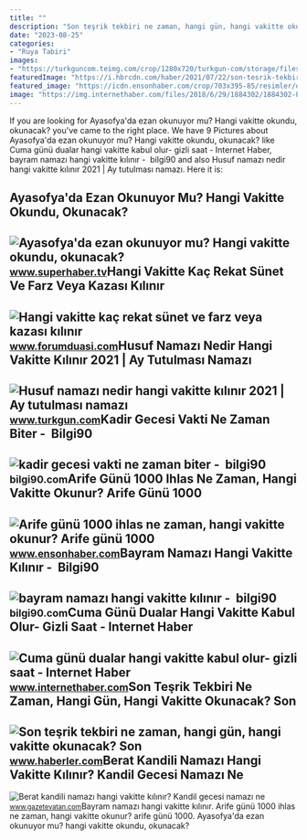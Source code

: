 ```yaml
---
title: ""
description: "Son teşrik tekbiri ne zaman, hangi gün, hangi vakitte okunacak? son"
date: "2023-08-25"
categories:
- "Ruya Tabiri"
images:
- "https://turkguncom.teimg.com/crop/1280x720/turkgun-com/storage/files/images/2021/05/26/husuf-namazi-vy1u_cover.jpg"
featuredImage: "https://i.hbrcdn.com/haber/2021/07/22/son-tesrik-tekbiri-ne-zaman-hangi-gun-hangi-14283249_2678_amp.jpg"
featured_image: "https://icdn.ensonhaber.com/crop/703x395-85/resimler/diger/kok/2021/07/19/bin-ihlas_593.jpg"
image: "https://img.internethaber.com/files/2018/6/29/1884302/1884302-PfAb86.jpg"
---
```


If you are looking for Ayasofya'da ezan okunuyor mu? Hangi vakitte okundu, okunacak? you've came to the right place. We have 9 Pictures about Ayasofya'da ezan okunuyor mu? Hangi vakitte okundu, okunacak? like Cuma günü dualar hangi vakitte kabul olur- gizli saat - Internet Haber, bayram namazı hangi vakitte kılınır - ️ bilgi90 and also Husuf namazı nedir hangi vakitte kılınır 2021 | Ay tutulması namazı. Here it is:

Ayasofya'da Ezan Okunuyor Mu? Hangi Vakitte Okundu, Okunacak?
-------------------------------------------------------------

 ![Ayasofya'da ezan okunuyor mu? Hangi vakitte okundu, okunacak?](https://img.superhaber.tv/storage/files/images/2020/07/10/sgrf-ur22_cover.jpg) <small>www.superhaber.tv</small>Hangi Vakitte Kaç Rekat Sünet Ve Farz Veya Kazası Kılınır
---------------------------------------------------------

 ![Hangi vakitte kaç rekat sünet ve farz veya kazası kılınır](https://www.forumduasi.com/img/143048-hangi-vakitte-kac-rekat-sunet-ve-farz-veya-kazasi-kilinir-69.jpg) <small>www.forumduasi.com</small>Husuf Namazı Nedir Hangi Vakitte Kılınır 2021 | Ay Tutulması Namazı
-------------------------------------------------------------------

 ![Husuf namazı nedir hangi vakitte kılınır 2021 | Ay tutulması namazı](https://turkguncom.teimg.com/crop/1280x720/turkgun-com/storage/files/images/2021/05/26/husuf-namazi-vy1u_cover.jpg) <small>www.turkgun.com</small>Kadir Gecesi Vakti Ne Zaman Biter - ️ Bilgi90
---------------------------------------------

 ![kadir gecesi vakti ne zaman biter - ️ bilgi90](https://img.cdn.haber365.com.tr/uploads/images/news/1200x628-kadir-gecesi-hangi-vakitte-baslar-hangi-vakte-kadar-devam-eder-kadir-gecesi-ne-zaman-baslar-ne-zaman-biter-381.jpg) <small>bilgi90.com</small>Arife Günü 1000 Ihlas Ne Zaman, Hangi Vakitte Okunur? Arife Günü 1000
---------------------------------------------------------------------

 ![Arife günü 1000 ihlas ne zaman, hangi vakitte okunur? Arife günü 1000](https://icdn.ensonhaber.com/crop/703x395-85/resimler/diger/kok/2021/07/19/bin-ihlas_593.jpg) <small>www.ensonhaber.com</small>Bayram Namazı Hangi Vakitte Kılınır - ️ Bilgi90
-----------------------------------------------

 ![bayram namazı hangi vakitte kılınır - ️ bilgi90](https://i4.hurimg.com/i/hurriyet/75/1200x675/60f50a7f4e3fe00f98336a4f.jpg) <small>bilgi90.com</small>Cuma Günü Dualar Hangi Vakitte Kabul Olur- Gizli Saat - Internet Haber
----------------------------------------------------------------------

 ![Cuma günü dualar hangi vakitte kabul olur- gizli saat - Internet Haber](https://img.internethaber.com/files/2018/6/29/1884302/1884302-PfAb86.jpg) <small>www.internethaber.com</small>Son Teşrik Tekbiri Ne Zaman, Hangi Gün, Hangi Vakitte Okunacak? Son
-------------------------------------------------------------------

 ![Son teşrik tekbiri ne zaman, hangi gün, hangi vakitte okunacak? Son](https://i.hbrcdn.com/haber/2021/07/22/son-tesrik-tekbiri-ne-zaman-hangi-gun-hangi-14283249_2678_amp.jpg) <small>www.haberler.com</small>Berat Kandili Namazı Hangi Vakitte Kılınır? Kandil Gecesi Namazı Ne
-------------------------------------------------------------------

 ![Berat kandili namazı hangi vakitte kılınır? Kandil gecesi namazı ne](https://i2.gazetevatan.com/i/gazetevatan/75/1200x0/6405f647133cee103f09dd59.jpg) <small>www.gazetevatan.com</small>Bayram namazı hangi vakitte kılınır. Arife günü 1000 ihlas ne zaman, hangi vakitte okunur? arife günü 1000. Ayasofya'da ezan okunuyor mu? hangi vakitte okundu, okunacak?
